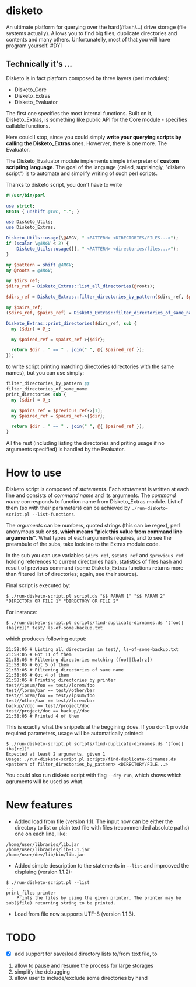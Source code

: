 # disketo

An ultimate platform for querying over the hard(/flash/...) drive storage (file systems actually). Allows you to find big files, duplicate directories and contents and many others. Unfortunatelly, most of that you will have program yourself. #DYI

## Technically it's ...

Disketo is in fact platform composed by three layers (perl modules):

 - Disketo_Core
 - Disketo_Extras
 - Disketo_Evaluator

The first one specifies the most internal functions. Built on it, Disketo_Extras, is something like public API for the Core module - specifies callable functions.

Here could I stop, since you could simply **write your querying scripts by calling the Disketo_Extras** ones. Howerver, there is one more. The Evaluator.

The Disketo_Evaluator module implements simple interpreter of **custom scripting language**. The goal of the language (called, suprisingly, "disketo script") is to automate and simplify writing of such perl scripts.   

Thanks to disketo script, you don't have to write

```perl
#!/usr/bin/perl                                                                                                                        

use strict;
BEGIN { unshift @INC, "."; }

use Disketo_Utils;
use Disketo_Extras;

Disketo_Utils::usage(\@ARGV, " <PATTERN> <DIRECTORIES/FILES...>");
if (scalar \@ARGV < 2) {
	Disketo_Utils::usage([], " <PATTERN> <directories/files...>");
}

my $pattern = shift @ARGV;
my @roots = @ARGV;

my $dirs_ref;
$dirs_ref = Disketo_Extras::list_all_directories(@roots);

$dirs_ref = Disketo_Extras::filter_directories_by_pattern($dirs_ref, $pattern);

my $pairs_ref;
($dirs_ref, $pairs_ref) = Disketo_Extras::filter_directories_of_same_name($dirs_ref);

Disketo_Extras::print_directories($dirs_ref, sub {
  my ($dir) = @_;

  my $paired_ref = $pairs_ref->{$dir};

  return $dir . " == " . join(" ", @{ $paired_ref });
});
```

to write script printing matching directories (directories with the same names), but you can use simply:


```perl
filter_directories_by_pattern $$
filter_directories_of_same_name
print_directories sub {
  my ($dir) = @_;

  my $pairs_ref = $previous_ref->[1];
  my $paired_ref = $pairs_ref->{$dir};

  return $dir . " == " . join(" ", @{ $paired_ref });
}
```

All the rest (including listing the directories and priting usage if no arguments specified) is handled by the Evaluator.

# How to use
Disketo script is composed of *statements*. Each *statement* is written at each line and consists of *command name* and its arguments. The *command name* corrresponds to function name from Disketo_Extras module. List of them (so with their parameters) can be achieved by `./run-disketo-script.pl --list-functions`.

The *arguments* can be numbers, quoted strings (this can be regex), perl anonymous sub **or `$$`, which means "pick this value from command line arguments"**. What types of each arguments requires, and to see the preambule of the subs, take look ino to the Extras module code.

In the sub you can use variables `$dirs_ref`, `$stats_ref` and `$previous_ref` holding references to current directories hash, statistics of files hash and result of previous command (some Disketo_Extras functions returns more than filtered list of directories; again, see their source).

Final script is executed by:

```shell
$ ./run-disketo-script.pl script.ds "$$ PARAM 1" "$$ PARAM 2" "DIRECTORY OR FILE 1" "DIRECTORY OR FILE 2"
```

For instance:

```shell
$ ./run-disketo-script.pl scripts/find-duplicate-dirnames.ds "(foo)|(ba[rz])" test/ ls-of-some-backup.txt
```

which produces following output:

```
21:58:05 # Listing all directories in test/, ls-of-some-backup.txt
21:58:05 # Got 11 of them
21:58:05 # Filtering directories matching (foo)|(ba[rz])
21:58:05 # Got 5 of them
21:58:05 # Filtering directories of same name
21:58:05 # Got 4 of them
21:58:05 # Printing directories by printer
test//ipsum/foo == test//lorem/foo
test//lorem/bar == test//other/bar
test//lorem/foo == test//ipsum/foo
test//other/bar == test//lorem/bar
backup//doc == test//project/doc
test//project/doc == backup//doc
21:58:05 # Printed 4 of them
```

This is exactly what the snippets at the beggining does. If you don't provide required parameters, usage will be automatically printed:

```shell
$ ./run-disketo-script.pl scripts/find-duplicate-dirnames.ds "(foo)|(ba[rz])"
Expected at least 2 arguments, given 1
Usage: ./run-disketo-script.pl scripts/find-duplicate-dirnames.ds <pattern of filter_directories_by_pattern> <DIRECTORY/FILE...>
```

You could also run disketo script with flag `--dry-run`, which shows which agruments will be used as what.


# New features
 - Added load from file (version 1.1). The input now can be either the directory to list or plain text file with files (recommended absolute paths) one on each line, like:

```
/home/user/libraries/lib.jar
/home/user/libraries/lib-1.1.jar
/home/user/dev/lib/bin/lib.jar
```

- Added simple description to the statements in `--list` and improoved the displaing (version 1.1.2):

```
$ ./run-disketo-script.pl --list
...
print_files	printer
	Prints the files by using the given printer. The printer may be sub($file) returning string to be printed.
```

- Load from file now supports UTF-8 (version 1.1.3).


# TODO
- [x] add support for save/load directory lists to/from text file, to
 1. allow to pause and resume the process for large storages
 2. simplify the debugging
 3. allow user to include/exclude some directories by hand
